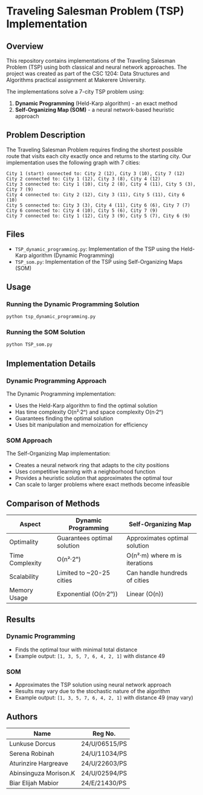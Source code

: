 # Traveling Salesman Problem (TSP) Implementation

## Overview

This repository contains implementations of the Traveling Salesman Problem (TSP) using both classical and neural network approaches. The project was created as part of the CSC 1204: Data Structures and Algorithms practical assignment at Makerere University.

The implementations solve a 7-city TSP problem using:
1. **Dynamic Programming** (Held-Karp algorithm) - an exact method
2. **Self-Organizing Map (SOM)** - a neural network-based heuristic approach

## Problem Description

The Traveling Salesman Problem requires finding the shortest possible route that visits each city exactly once and returns to the starting city. Our implementation uses the following graph with 7 cities:

```
City 1 (start) connected to: City 2 (12), City 3 (10), City 7 (12)
City 2 connected to: City 1 (12), City 3 (8), City 4 (12)
City 3 connected to: City 1 (10), City 2 (8), City 4 (11), City 5 (3), City 7 (9)
City 4 connected to: City 2 (12), City 3 (11), City 5 (11), City 6 (10)
City 5 connected to: City 3 (3), City 4 (11), City 6 (6), City 7 (7)
City 6 connected to: City 4 (10), City 5 (6), City 7 (9)
City 7 connected to: City 1 (12), City 3 (9), City 5 (7), City 6 (9)
```

## Files

- `TSP_dynamic_programming.py`: Implementation of the TSP using the Held-Karp algorithm (Dynamic Programming)
- `TSP_som.py`: Implementation of the TSP using Self-Organizing Maps (SOM)

## Usage

### Running the Dynamic Programming Solution

```bash
python tsp_dynamic_programming.py
```

### Running the SOM Solution

```bash
python TSP_som.py
```

## Implementation Details

### Dynamic Programming Approach

The Dynamic Programming implementation:
- Uses the Held-Karp algorithm to find the optimal solution
- Has time complexity O(n²·2ⁿ) and space complexity O(n·2ⁿ)
- Guarantees finding the optimal solution
- Uses bit manipulation and memoization for efficiency

### SOM Approach

The Self-Organizing Map implementation:
- Creates a neural network ring that adapts to the city positions
- Uses competitive learning with a neighborhood function
- Provides a heuristic solution that approximates the optimal tour
- Can scale to larger problems where exact methods become infeasible

## Comparison of Methods

| Aspect | Dynamic Programming | Self-Organizing Map |
|--------|---------------------|---------------------|
| Optimality | Guarantees optimal solution | Approximates optimal solution |
| Time Complexity | O(n²·2ⁿ) | O(n²·m) where m is iterations |
| Scalability | Limited to ~20-25 cities | Can handle hundreds of cities |
| Memory Usage | Exponential (O(n·2ⁿ)) | Linear (O(n)) |

## Results

### Dynamic Programming
- Finds the optimal tour with minimal total distance
- Example output: `[1, 3, 5, 7, 6, 4, 2, 1]` with distance 49

### SOM
- Approximates the TSP solution using neural network approach
- Results may vary due to the stochastic nature of the algorithm
- Example output: `[1, 3, 5, 7, 6, 4, 2, 1]` with distance 49 (may vary)

## Authors

| Name                     | Reg No.         |
|--------------------------|------------------|
| Lunkuse Dorcus           | 24/U/06515/PS    |
| Serena Robinah           | 24/U/11034/PS    |
| Aturinzire Hargreave    | 24/U/22603/PS    |
| Abinsinguza Morison.K    | 24/U/02594/PS    |
| Biar Elijah Mabior       | 24/E/21430/PS    |
